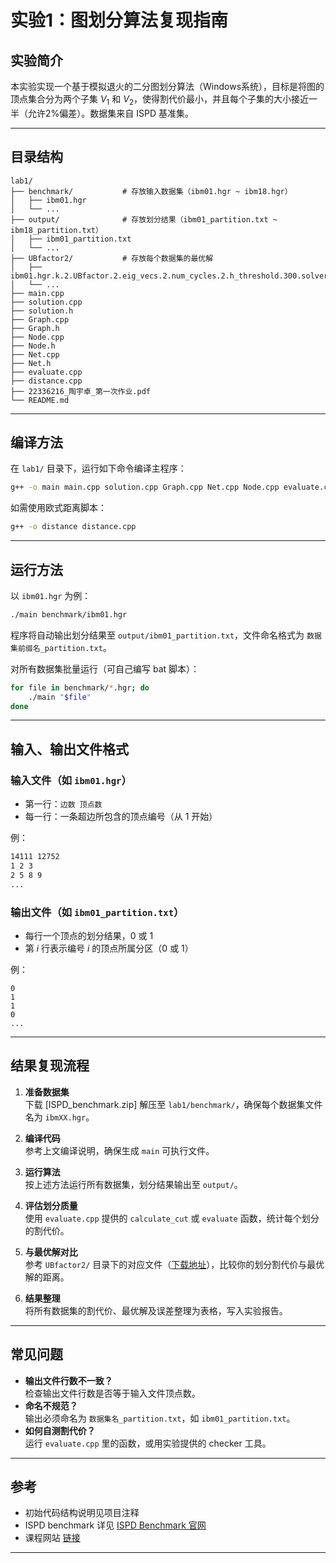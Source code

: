 # 实验1：图划分算法复现指南

## 实验简介

本实验实现一个基于模拟退火的二分图划分算法（Windows系统），目标是将图的顶点集合分为两个子集 $V_1$ 和 $V_2$，使得割代价最小，并且每个子集的大小接近一半（允许2%偏差）。数据集来自 ISPD 基准集。

---

## 目录结构

```
lab1/
├── benchmark/           # 存放输入数据集（ibm01.hgr ~ ibm18.hgr）
│   ├── ibm01.hgr
│   └── ...
├── output/              # 存放划分结果（ibm01_partition.txt ~ ibm18_partition.txt）
│   ├── ibm01_partition.txt
│   └── ...
├── UBfactor2/           # 存放每个数据集的最优解
│   ├── ibm01.hgr.k.2.UBfactor.2.eig_vecs.2.num_cycles.2.h_threshold.300.solver_iters.80.spec_iters.2.best_solns.5.seed,0
│   └── ...
├── main.cpp
├── solution.cpp
├── solution.h
├── Graph.cpp
├── Graph.h
├── Node.cpp
├── Node.h
├── Net.cpp
├── Net.h
├── evaluate.cpp
├── distance.cpp
├── 22336216_陶宇卓_第一次作业.pdf
└── README.md            
```

---

## 编译方法

在 `lab1/` 目录下，运行如下命令编译主程序：

```bash
g++ -o main main.cpp solution.cpp Graph.cpp Net.cpp Node.cpp evaluate.cpp
```

如需使用欧式距离脚本：

```bash
g++ -o distance distance.cpp
```

---

## 运行方法

以 `ibm01.hgr` 为例：

```bash
./main benchmark/ibm01.hgr
```

程序将自动输出划分结果至 `output/ibm01_partition.txt`，文件命名格式为 `数据集前缀名_partition.txt`。

对所有数据集批量运行（可自己编写 bat 脚本）：

```bash
for file in benchmark/*.hgr; do
    ./main "$file"
done
```

---

## 输入、输出文件格式

### 输入文件（如 `ibm01.hgr`）

- 第一行：`边数 顶点数`
- 每一行：一条超边所包含的顶点编号（从 1 开始）

例：

```txt
14111 12752
1 2 3
2 5 8 9
...
```

### 输出文件（如 `ibm01_partition.txt`）

- 每行一个顶点的划分结果，0 或 1
- 第 $i$ 行表示编号 $i$ 的顶点所属分区（0 或 1）

例：

```
0
1
1
0
...
```

---

## 结果复现流程

1. **准备数据集**  
   下载 [ISPD_benchmark.zip] 解压至 `lab1/benchmark/`，确保每个数据集文件名为 `ibmXX.hgr`。

2. **编译代码**  
   参考上文编译说明，确保生成 `main` 可执行文件。

3. **运行算法**  
   按上述方法运行所有数据集，划分结果输出至 `output/`。

4. **评估划分质量**  
   使用 `evaluate.cpp` 提供的 `calculate_cut` 或 `evaluate` 函数，统计每个划分的割代价。

5. **与最优解对比**  
   参考 `UBfactor2/` 目录下的对应文件（[下载地址](https://github.com/TILOS-AI-Institute/HypergraphPartitioning/tree/main/K_specpart_solutions/ISPD_benchmarks/ub_factor_2/2_way)），比较你的划分割代价与最优解的距离。

6. **结果整理**  
   将所有数据集的割代价、最优解及误差整理为表格，写入实验报告。

---

## 常见问题

- **输出文件行数不一致？**  
  检查输出文件行数是否等于输入文件顶点数。
- **命名不规范？**  
  输出必须命名为 `数据集名_partition.txt`，如 `ibm01_partition.txt`。
- **如何自测割代价？**  
  运行 `evaluate.cpp` 里的函数，或用实验提供的 checker 工具。

---

## 参考

- 初始代码结构说明见项目注释
- ISPD benchmark 详见 [ISPD Benchmark 官网](https://www2.eecs.berkeley.edu/Research/Projects/CS/eda/benchmarks/ispd98.html)
- 课程网站 [链接](https://customized-computing.github.io/VLSI-FPGA/#/lab1/lab1_problem)
  
---